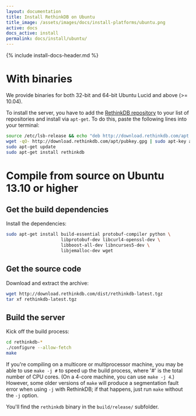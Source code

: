 ```yaml
---
layout: documentation
title: Install RethinkDB on Ubuntu
title_image: /assets/images/docs/install-platforms/ubuntu.png
active: docs
docs_active: install
permalink: docs/install/ubuntu/
---
```

{% include install-docs-header.md %}

# With binaries #

We provide binaries for both 32-bit and 64-bit Ubuntu Lucid and above (>= 10.04).

To install the server, you have to add the [RethinkDB
repository](http://download.rethinkdb.com/apt) to your list of
repositories and install via `apt-get`.
To do this, paste the
following lines into your terminal:

```bash
source /etc/lsb-release && echo "deb http://download.rethinkdb.com/apt $DISTRIB_CODENAME main" | sudo tee /etc/apt/sources.list.d/rethinkdb.list
wget -qO- http://download.rethinkdb.com/apt/pubkey.gpg | sudo apt-key add -
sudo apt-get update
sudo apt-get install rethinkdb
```

# Compile from source on Ubuntu 13.10 or higher #

## Get the build dependencies ##

Install the dependencies:

```bash
sudo apt-get install build-essential protobuf-compiler python \
                     libprotobuf-dev libcurl4-openssl-dev \
                     libboost-all-dev libncurses5-dev \
                     libjemalloc-dev wget
```

## Get the source code ##

Download and extract the archive:

```bash
wget http://download.rethinkdb.com/dist/rethinkdb-latest.tgz
tar xf rethinkdb-latest.tgz
```

## Build the server ##

Kick off the build process:

```bash
cd rethinkdb-*
./configure --allow-fetch
make
```

If you're compiling on a multicore or multiprocessor machine, you may be able to use `make -j #` to speed up the build process, where '#' is the total number of CPU cores. (On a 4-core machine, you can use `make -j 4`.) However, some older versions of `make` will produce a segmentation fault error when using `-j` with RethinkDB; if that happens, just run `make` without the `-j` option.

You'll find the `rethinkdb` binary in the `build/release/` subfolder.
